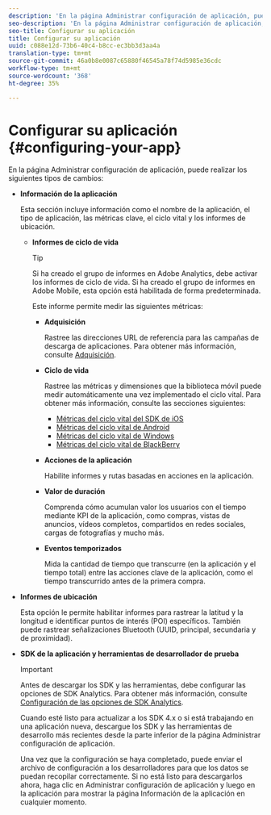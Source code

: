 ```yaml
---
description: 'En la página Administrar configuración de aplicación, puede realizar los siguientes tipos de cambios '
seo-description: 'En la página Administrar configuración de aplicación, puede realizar los siguientes tipos de cambios '
seo-title: Configurar su aplicación
title: Configurar su aplicación
uuid: c088e12d-73b6-40c4-b8cc-ec3bb3d3aa4a
translation-type: tm+mt
source-git-commit: 46a0b8e0087c65880f46545a78f74d5985e36cdc
workflow-type: tm+mt
source-wordcount: '368'
ht-degree: 35%

---
```



# Configurar su aplicación {#configuring-your-app}

En la página Administrar configuración de aplicación, puede realizar los siguientes tipos de cambios:

* **Información de la aplicación**

   Esta sección incluye información como el nombre de la aplicación, el tipo de aplicación, las métricas clave, el ciclo vital y los informes de ubicación.

   * **Informes de ciclo de vida**

      >[!TIP]
      >
      >Si ha creado el grupo de informes en Adobe Analytics, debe activar los informes de ciclo de vida. Si ha creado el grupo de informes en Adobe Mobile, esta opción está habilitada de forma predeterminada.

      Este informe permite medir las siguientes métricas:

      * **Adquisición**

         Rastree las direcciones URL de referencia para las campañas de descarga de aplicaciones. Para obtener más información, consulte [Adquisición](/help/using/acquisition-main/acquisition-main.md).

      * **Ciclo de vida**

         Rastree las métricas y dimensiones que la biblioteca móvil puede medir automáticamente una vez implementado el ciclo vital. Para obtener más información, consulte las secciones siguientes:

         * [Métricas del ciclo vital del SDK de iOS](/help/ios/metrics.md)
         * [Métricas del ciclo vital de Android](/help/android/metrics.md)
         * [Métricas del ciclo vital de Windows](/help/universal-windows/metrics.md)
         * [Métricas del ciclo vital de BlackBerry](/help/blackberry/metrics.md)
      * **Acciones de la aplicación**

         Habilite informes y rutas basadas en acciones en la aplicación.

      * **Valor de duración**

         Comprenda cómo acumulan valor los usuarios con el tiempo mediante KPI de la aplicación, como compras, vistas de anuncios, vídeos completos, compartidos en redes sociales, cargas de fotografías y mucho más.

      * **Eventos temporizados**

         Mida la cantidad de tiempo que transcurre (en la aplicación y el tiempo total) entre las acciones clave de la aplicación, como el tiempo transcurrido antes de la primera compra.


* **Informes de ubicación**

   Esta opción le permite habilitar informes para rastrear la latitud y la longitud e identificar puntos de interés (POI) específicos. También puede rastrear señalizaciones Bluetooth (UUID, principal, secundaria y de proximidad).

* **SDK de la aplicación y herramientas de desarrollador de prueba**

   >[!IMPORTANT]
   >
   >Antes de descargar los SDK y las herramientas, debe configurar las opciones de SDK Analytics. Para obtener más información, consulte [Configuración de las opciones de SDK Analytics](/help/using/c-manage-app-settings/c-mob-confg-app/t-config-analytics/t-config-analytics.md).

   Cuando esté listo para actualizar a los SDK 4.x o si está trabajando en una aplicación nueva, descargue los SDK y las herramientas de desarrollo más recientes desde la parte inferior de la página Administrar configuración de aplicación.

   Una vez que la configuración se haya completado, puede enviar el archivo de configuración a los desarrolladores para que los datos se puedan recopilar correctamente. Si no está listo para descargarlos ahora, haga clic en Administrar configuración de aplicación y luego en la aplicación para mostrar la página Información de la aplicación en cualquier momento.
